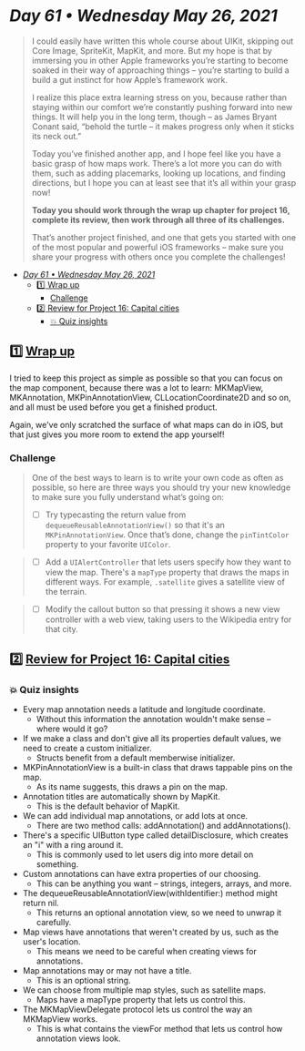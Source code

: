 # *Day 61 • Wednesday May 26, 2021*

>I could easily have written this whole course about UIKit, skipping out Core Image, SpriteKit, MapKit, and more. But my hope is that by immersing you in other Apple frameworks you’re starting to become soaked in their way of approaching things – you’re starting to build a build a gut instinct for how Apple’s framework work.
>
>I realize this place extra learning stress on you, because rather than staying within our comfort we’re constantly pushing forward into new things. It will help you in the long term, though – as James Bryant Conant said, “behold the turtle – it makes progress only when it sticks its neck out.”
>
>Today you’ve finished another app, and I hope feel like you have a basic grasp of how maps work. There’s a lot more you can do with them, such as adding placemarks, looking up locations, and finding directions, but I hope you can at least see that it’s all within your grasp now!
>
>**Today you should work through the wrap up chapter for project 16, complete its review, then work through all three of its challenges.**
>
>That’s another project finished, and one that gets you started with one of the most popular and powerful iOS frameworks – make sure you share your progress with others once you complete the challenges!

- [*Day 61 • Wednesday May 26, 2021*](#day-61--wednesday-may-26-2021)
  - [:one:  Wrap up](#1️⃣-wrap-up)
    - [Challenge](#challenge)
  - [:two:  Review for Project 16: Capital cities](#2️⃣-review-for-project-16-capital-cities)
    - [:boom: Quiz insights](#-quiz-insights)

## :one:  [Wrap up](https://www.hackingwithswift.com/read/16/4/wrap-up) 

I tried to keep this project as simple as possible so that you can focus on the map component, because there was a lot to learn: MKMapView, MKAnnotation, MKPinAnnotationView, CLLocationCoordinate2D and so on, and all must be used before you get a finished product.

Again, we've only scratched the surface of what maps can do in iOS, but that just gives you more room to extend the app yourself!

### Challenge

>One of the best ways to learn is to write your own code as often as possible, so here are three ways you should try your new knowledge to make sure you fully understand what’s going on:
>
>   - [ ]   Try typecasting the return value from `dequeueReusableAnnotationView()` so that it's an `MKPinAnnotationView`. Once that’s done, change the `pinTintColor` property to your favorite `UIColor`.

>   - [ ]   Add a `UIAlertController` that lets users specify how they want to view the map. There's a `mapType` property that draws the maps in different ways. For example, `.satellite` gives a satellite view of the terrain.

>   - [ ]   Modify the callout button so that pressing it shows a new view controller with a web view, taking users to the Wikipedia entry for that city.

## :two:  [Review for Project 16: Capital cities](https://www.hackingwithswift.com/review/hws/project-16-capital-cities) 

### :boom: Quiz insights

* Every map annotation needs a latitude and longitude coordinate.
  * Without this information the annotation wouldn't make sense – where would it go?
* If we make a class and don't give all its properties default values, we need to create a custom initializer.
  * Structs benefit from a default memberwise initializer.
* MKPinAnnotationView is a built-in class that draws tappable pins on the map.
  * As its name suggests, this draws a pin on the map.
* Annotation titles are automatically shown by MapKit.
  * This is the default behavior of MapKit.
* We can add individual map annotations, or add lots at once.
  * There are two method calls: addAnnotation() and addAnnotations().
* There's a specific UIButton type called detailDisclosure, which creates an "i" with a ring around it.
  * This is commonly used to let users dig into more detail on something.
* Custom annotations can have extra properties of our choosing.
  * This can be anything you want – strings, integers, arrays, and more.
* The dequeueReusableAnnotationView(withIdentifier:) method might return nil.
  * This returns an optional annotation view, so we need to unwrap it carefully.
* Map views have annotations that weren't created by us, such as the user's location.
  * This means we need to be careful when creating views for annotations.
* Map annotations may or may not have a title.
  * This is an optional string.
* We can choose from multiple map styles, such as satellite maps.
   *  Maps have a mapType property that lets us control this.
*  The MKMapViewDelegate protocol lets us control the way an MKMapView works.
   *  This is what contains the viewFor method that lets us control how annotation views look.